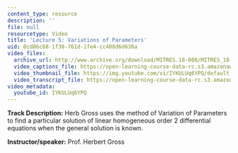 ```yaml
---
content_type: resource
description: ''
file: null
resourcetype: Video
title: 'Lecture 5: Variations of Parameters'
uid: 0cd86c68-1f38-761d-1fe4-cc408d6d636a
video_files:
  archive_url: http://www.archive.org/download/MITRES.18-008/MITRES_18-008_Part2_lec5_300k.mp4
  video_captions_file: https://open-learning-course-data-rc.s3.amazonaws.com/res-18-008-calculus-revisited-complex-variables-differential-equations-and-linear-algebra-fall-2011/997c8e79e6815960981c5e9fe27a53cd_IYKULUq6YPQ.vtt
  video_thumbnail_file: https://img.youtube.com/vi/IYKULUq6YPQ/default.jpg
  video_transcript_file: https://open-learning-course-data-rc.s3.amazonaws.com/res-18-008-calculus-revisited-complex-variables-differential-equations-and-linear-algebra-fall-2011/7b7b14d514dafc6937085a093eaa8935_IYKULUq6YPQ.pdf
video_metadata:
  youtube_id: IYKULUq6YPQ
---
```


**Track Description:** Herb Gross uses the method of Variation of Parameters to find a particular solution of linear homogeneous order 2 differential equations when the general solution is known.

**Instructor/speaker:** Prof. Herbert Gross